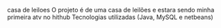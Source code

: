 casa de leiloes
O projeto é de uma casa de leilões e estara sendo minha primeira atv no hithub
Tecnologias utilizadas (Java, MySQL e netbeans)
